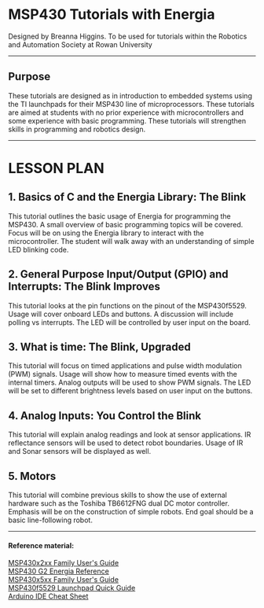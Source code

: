# MSP430 Tutorials with Energia

Designed by Breanna Higgins. To be used for tutorials within the Robotics and Automation Society at Rowan University

---

## Purpose

These tutorials are designed as in introduction to embedded systems using the TI launchpads for their MSP430 line of microprocessors. These tutorials are aimed at students with no prior experience with microcontrollers and some experience with basic programming. These tutorials will strengthen skills in programming and robotics design.

---

# LESSON PLAN

## 1. Basics of C and the Energia Library: The Blink

This tutorial outlines the basic usage of Energia for programming the MSP430. A small overview of basic programming topics will be covered. Focus will be on using the Energia library to interact with the microcontroller. The student will walk away with an understanding of simple LED blinking code.

## 2. General Purpose Input/Output (GPIO) and Interrupts: The Blink Improves

This tutorial looks at the pin functions on the pinout of the MSP430f5529. Usage will cover onboard LEDs and buttons. A discussion will include polling vs interrupts. The LED will be controlled by user input on the board.

## 3. What is time: The Blink, Upgraded

This tutorial will focus on timed applications and pulse width modulation (PWM) signals. Usage will show how to measure timed events with the internal timers. Analog outputs will be used to show PWM signals. The LED will be set to different brightness levels based on user input on the buttons.

## 4. Analog Inputs: You Control the Blink

This tutorial will explain analog readings and look at sensor applications. IR reflectance sensors will be used to detect robot boundaries. Usage of IR and Sonar sensors will be displayed as well.

## 5. Motors

This tutorial will combine previous skills to show the use of external hardware such as the Toshiba TB6612FNG dual DC motor controller. Emphasis will be on the construction of simple robots. End goal should be a basic line-following robot.

---
#### Reference material:
<a href="http://www.ti.com/lit/ug/slau144j/slau144j.pdf">MSP430x2xx Family User's Guide</a></br>
<a href="http://energia.nu/Guide_MSP430LaunchPad.html">MSP430 G2 Energia Reference</a></br>
<a href="http://www.ti.com/lit/ug/slau208p/slau208p.pdf">MSP430x5xx Family User's Guide</a></br>
<a href="http://www.ti.com/lit/ml/slau536/slau536.pdf">MSP430f5529 Launchpad Quick Guide</a></br>
<a href="https://dlnmh9ip6v2uc.cloudfront.net/learn/materials/8/Arduino_Cheat_Sheet.pdf">Arduino IDE Cheat Sheet</a>
